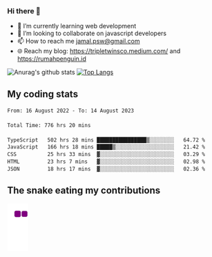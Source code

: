 ### Hi there 👋

<!--
**padepokanpenguin/padepokanpenguin** is a ✨ _special_ ✨ repository because its `README.md` (this file) appears on your GitHub profile.
-->

- 🌱 I’m currently learning  web development
- 👯 I’m looking to collaborate on javascript developers
- 📫 How to reach me jamal.psw@gmail.com
- 🌐 Reach my blog:
   https://tripletwinsco.medium.com/ and
   https://rumahpenguin.id

![Anurag's github stats](https://github-readme-stats.vercel.app/api?username=padepokanpenguin&count_private=true&disable_animations=false&show_icons=true&theme=default)
[![Top Langs](https://github-readme-stats.vercel.app/api/top-langs/?username=padepokanpenguin&theme=default&layout=compact)](https://github.com/padepokanpenguin)

## My coding stats

<!--START_SECTION:waka-->

```txt
From: 16 August 2022 - To: 14 August 2023

Total Time: 776 hrs 20 mins

TypeScript   502 hrs 28 mins ████████████████▒░░░░░░░░   64.72 %
JavaScript   166 hrs 18 mins █████▒░░░░░░░░░░░░░░░░░░░   21.42 %
CSS          25 hrs 33 mins  ▓░░░░░░░░░░░░░░░░░░░░░░░░   03.29 %
HTML         23 hrs 7 mins   ▓░░░░░░░░░░░░░░░░░░░░░░░░   02.98 %
JSON         18 hrs 17 mins  ▓░░░░░░░░░░░░░░░░░░░░░░░░   02.36 %
```

<!--END_SECTION:waka-->


## The snake eating my contributions
![snake gif](https://github.com/padepokanpenguin/padepokanpenguin/blob/output/github-contribution-grid-snake.gif)
